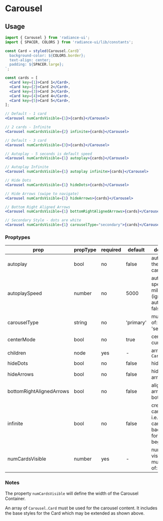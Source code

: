 # Carousel

## Usage

```jsx
import { Carousel } from 'radiance-ui';
import { SPACER, COLORS } from 'radiance-ui/lib/constants';

const Card = styled(Carousel.Card)`
  background-color: ${COLORS.border};
  text-align: center;
  padding: ${SPACER.large};
`;

const cards = [
  <Card key={1}>Card 1</Card>,
  <Card key={2}>Card 2</Card>,
  <Card key={3}>Card 3</Card>,
  <Card key={4}>Card 4</Card>,
  <Card key={5}>Card 5</Card>,
];

// Default - 1 card
<Carousel numCardsVisible={1}>{cards}</Carousel>

// 2 cards - Infinite
<Carousel numCardsVisible={2} infinite>{cards}</Carousel>

// Default - 3 card
<Carousel numCardsVisible={3}>{cards}</Carousel>

// Autoplay - 5 seconds is default speed
<Carousel numCardsVisible={1} autoplay>{cards}</Carousel>

// Autoplay Infinite
<Carousel numCardsVisible={1} autoplay infinite>{cards}</Carousel>

// Hide Dots
<Carousel numCardsVisible={1} hideDots>{cards}</Carousel>

// Hide Arrows (swipe to navigate)
<Carousel numCardsVisible={1} hideArrows>{cards}</Carousel>

// Bottom Right Aligned Arrows
<Carousel numCardsVisible={1} bottomRightAlignedArrows>{cards}</Carousel>

// Secondary Style - dots are white
<Carousel numCardsVisible={1} carouselType="secondary">{cards}</Carousel>
```

<!-- STORY -->

### Proptypes

| prop                     | propType | required | default   | description                                                                  |
| ------------------------ | -------- | -------- | --------- | ---------------------------------------------------------------------------- |
| autoplay                 | bool     | no       | false     | auto advance the carousel cards                                              |
| autoplaySpeed            | number   | no       | 5000      | autoplay speed in milliseconds (ignored if autoplay is false)                |
| carouselType             | string   | no       | 'primary' | must be one of: 'primary', 'secondary'                                       |
| centerMode               | bool     | no       | true      | center the current card                                                      |
| children                 | node     | yes      | -         | array of `Carousel.Card`                                                     |
| hideDots                 | bool     | no       | false     | hide the dots                                                                |
| hideArrows               | bool     | no       | false     | hide the arrows                                                              |
| bottomRightAlignedArrows | bool     | no       | false     | align the arrows on the bottom right                                         |
| infinite                 | bool     | no       | false     | creates a carousel loop, i.e. if true you can go backwards form the begining |
| numCardsVisible          | number   | yes      | -         | number of visible cards, must be one of: 1, 2 or 3                           |

### Notes

The property `numCardsVisible` will define the width of the Carousel Container.

An array of `Carousel.Card` must be used for the carousel content. It includes the base styles for the Card which may be extended as shown above.
